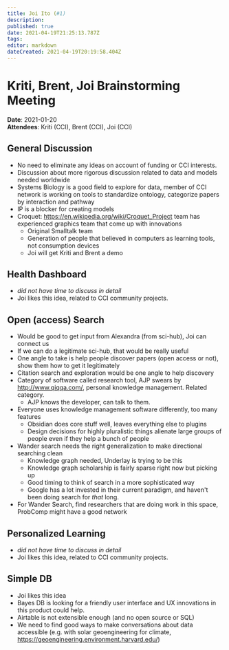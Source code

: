 ```yaml
---
title: Joi Ito (#1)
description: 
published: true
date: 2021-04-19T21:25:13.787Z
tags: 
editor: markdown
dateCreated: 2021-04-19T20:19:58.404Z
---
```


# Kriti, Brent, Joi Brainstorming Meeting

**Date**: 2021-01-20  
**Attendees**: Kriti (CCI), Brent (CCI), Joi (CCI)

## General Discussion

- No need to eliminate any ideas on account of funding or CCI interests.
- Discussion about more rigorous discussion related to data and models needed worldwide
- Systems Biology is a good field to explore for data, member of CCI network is working on tools to standardize ontology, categorize papers by interaction and pathway
- IP is a blocker for creating models
- Croquet: https://en.wikipedia.org/wiki/Croquet_Project team has experienced graphics team that come up with innovations
    - Original Smalltalk team
    - Generation of people that believed in computers as learning tools, not consumption devices
    - Joi will get Kriti and Brent a demo


## Health Dashboard
- _did not have time to discuss in detail_
- Joi likes this idea, related to CCI community projects.

## Open (access) Search
- Would be good to get input from Alexandra (from sci-hub), Joi can connect us
- If we can do a legitimate sci-hub, that would be really useful
- One angle to take is help people discover papers (open access or not), show them how to get it legitimately
- Citation search and exploration would be one angle to help discovery
- Category of software called research tool, AJP swears by http://www.qiqqa.com/, personal knowledge management. Related category.
    - AJP knows the developer, can talk to them.
- Everyone uses knowledge management software differently, too many features
    - Obsidian does core stuff well, leaves everything else to plugins
    - Design decisions for highly pluralistic things alienate large groups of people even if they help a bunch of people
- Wander search needs the right generalization to make directional searching clean
    - Knowledge graph needed, Underlay is trying to be this
    - Knowledge graph scholarship is fairly sparse right now but picking up
    - Good timing to think of search in a more sophisticated way
    - Google has a lot invested in their current paradigm, and haven't been doing search for _that_ long.
- For Wander Search, find researchers that are doing work in this space, ProbComp might have a good network

## Personalized Learning
- _did not have time to discuss in detail_
- Joi likes this idea, related to CCI community projects.

## Simple DB
- Joi likes this idea
- Bayes DB is looking for a friendly user interface and UX innovations in this product could help.
- Airtable is not extensible enough (and no open source or SQL)
- We need to find good ways to make conversations about data accessible (e.g. with solar geoengineering for climate, https://geoengineering.environment.harvard.edu/)
